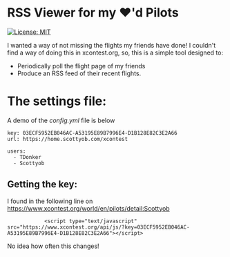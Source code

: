 # RSS Viewer for my ❤️'d Pilots

[![License: MIT](https://img.shields.io/badge/License-MIT-yellow.svg)](LICENSE)

I wanted a way of not missing the flights my friends have done!  I couldn't find a way of doing this in xcontest.org, so, this is a simple tool designed to:
- Periodically poll the flight page of my friends
- Produce an RSS feed of their recent flights.

# The settings file:
A demo of the *config.yml* file is below
```
key: 03ECF5952EB046AC-A53195E89B7996E4-D1B128E82C3E2A66
url: https://home.scottyob.com/xcontest

users:
  - TDonker
  - Scottyob
```

## Getting the key:
I found in the following line on https://www.xcontest.org/world/en/pilots/detail:Scottyob
```
    		<script type="text/javascript" src="https://www.xcontest.org/api/js/?key=03ECF5952EB046AC-A53195E89B7996E4-D1B128E82C3E2A66"></script>
```

No idea how often this changes!